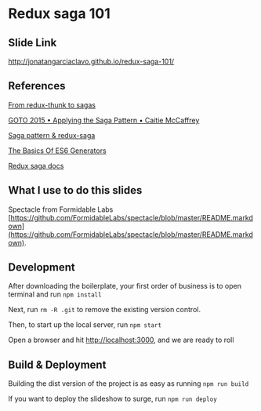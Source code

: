# Redux saga 101

## Slide Link

http://jonatangarciaclavo.github.io/redux-saga-101/

## References

[From redux-thunk to sagas](https://medium.com/@deeepakampolu/from-redux-thunk-to-sagas-2896c0abc676#.8e40gm3j7)

[GOTO 2015 • Applying the Saga Pattern • Caitie McCaffrey](https://youtu.be/xDuwrtwYHu8)

[Saga pattern & redux-saga](https://medium.com/@infinitejean/saga-pattern-redux-saga-e694a31576ab#.v97zbwoo6)

[The Basics Of ES6 Generators](https://davidwalsh.name/es6-generators)

[Redux saga docs](https://yelouafi.github.io/redux-saga/index.html)

## What I use to do this slides

Spectacle from Formidable Labs [https://github.com/FormidableLabs/spectacle/blob/master/README.markdown](https://github.com/FormidableLabs/spectacle/blob/master/README.markdown).

## Development

After downloading the boilerplate, your first order of business is to open terminal and run `npm install`

Next, run `rm -R .git` to remove the existing version control.

Then, to start up the local server, run `npm start`

Open a browser and hit [http://localhost:3000](http://localhost:3000), and we are ready to roll

## Build & Deployment

Building the dist version of the project is as easy as running `npm run build`

If you want to deploy the slideshow to surge, run `npm run deploy`
